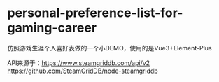 # personal-preference-list-for-gaming-career

仿照游戏生涯个人喜好表做的一个小DEMO，使用的是Vue3+Element-Plus

API来源于：https://www.steamgriddb.com/api/v2
https://github.com/SteamGridDB/node-steamgriddb